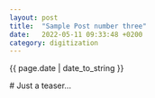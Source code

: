 ```yaml
---
layout: post
title:  "Sample Post number three"
date:   2022-05-11 09:33:48 +0200
category: digitization
---
```

<p style="text-align:left;">{{ page.date | date_to_string }}</p>
# Just a teaser...

